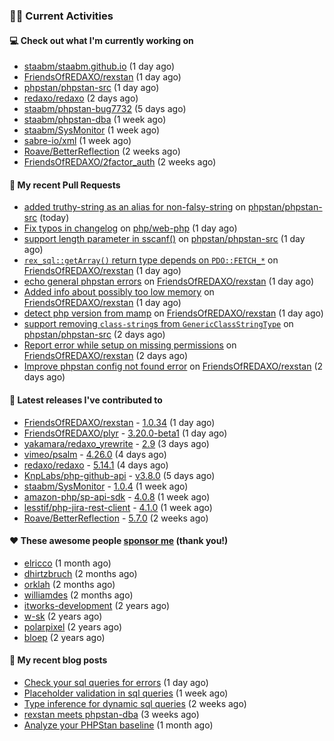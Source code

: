 ### 👨‍💻 Current Activities


#### 💻 Check out what I'm currently working on

- [staabm/staabm.github.io](https://github.com/staabm/staabm.github.io) (1 day ago)
- [FriendsOfREDAXO/rexstan](https://github.com/FriendsOfREDAXO/rexstan) (1 day ago)
- [phpstan/phpstan-src](https://github.com/phpstan/phpstan-src) (1 day ago)
- [redaxo/redaxo](https://github.com/redaxo/redaxo) (2 days ago)
- [staabm/phpstan-bug7732](https://github.com/staabm/phpstan-bug7732) (5 days ago)
- [staabm/phpstan-dba](https://github.com/staabm/phpstan-dba) (1 week ago)
- [staabm/SysMonitor](https://github.com/staabm/SysMonitor) (1 week ago)
- [sabre-io/xml](https://github.com/sabre-io/xml) (1 week ago)
- [Roave/BetterReflection](https://github.com/Roave/BetterReflection) (2 weeks ago)
- [FriendsOfREDAXO/2factor_auth](https://github.com/FriendsOfREDAXO/2factor_auth) (2 weeks ago)


#### 🔨 My recent Pull Requests

- [added truthy-string as an alias for non-falsy-string](https://github.com/phpstan/phpstan-src/pull/1594) on [phpstan/phpstan-src](https://github.com/phpstan/phpstan-src) (today)
- [Fix typos in changelog](https://github.com/php/web-php/pull/683) on [php/web-php](https://github.com/php/web-php) (1 day ago)
- [support length parameter in sscanf()](https://github.com/phpstan/phpstan-src/pull/1593) on [phpstan/phpstan-src](https://github.com/phpstan/phpstan-src) (1 day ago)
- [`rex_sql::getArray()` return type depends on `PDO::FETCH_*`](https://github.com/FriendsOfREDAXO/rexstan/pull/81) on [FriendsOfREDAXO/rexstan](https://github.com/FriendsOfREDAXO/rexstan) (1 day ago)
- [echo general phpstan errors](https://github.com/FriendsOfREDAXO/rexstan/pull/80) on [FriendsOfREDAXO/rexstan](https://github.com/FriendsOfREDAXO/rexstan) (1 day ago)
- [Added info about possibly too low memory](https://github.com/FriendsOfREDAXO/rexstan/pull/78) on [FriendsOfREDAXO/rexstan](https://github.com/FriendsOfREDAXO/rexstan) (1 day ago)
- [detect php version from mamp](https://github.com/FriendsOfREDAXO/rexstan/pull/77) on [FriendsOfREDAXO/rexstan](https://github.com/FriendsOfREDAXO/rexstan) (1 day ago)
- [support removing `class-string`s from `GenericClassStringType`](https://github.com/phpstan/phpstan-src/pull/1590) on [phpstan/phpstan-src](https://github.com/phpstan/phpstan-src) (2 days ago)
- [Report error while setup on missing permissions](https://github.com/FriendsOfREDAXO/rexstan/pull/76) on [FriendsOfREDAXO/rexstan](https://github.com/FriendsOfREDAXO/rexstan) (2 days ago)
- [Improve phpstan config not found error](https://github.com/FriendsOfREDAXO/rexstan/pull/75) on [FriendsOfREDAXO/rexstan](https://github.com/FriendsOfREDAXO/rexstan) (2 days ago)


#### 🔭 Latest releases I've contributed to

- [FriendsOfREDAXO/rexstan](https://github.com/FriendsOfREDAXO/rexstan) - [1.0.34](https://github.com/FriendsOfREDAXO/rexstan/releases/tag/1.0.34) (1 day ago)
- [FriendsOfREDAXO/plyr](https://github.com/FriendsOfREDAXO/plyr) - [3.20.0-beta1](https://github.com/FriendsOfREDAXO/plyr/releases/tag/3.20.0-beta1) (1 day ago)
- [yakamara/redaxo_yrewrite](https://github.com/yakamara/redaxo_yrewrite) - [2.9](https://github.com/yakamara/redaxo_yrewrite/releases/tag/2.9) (3 days ago)
- [vimeo/psalm](https://github.com/vimeo/psalm) - [4.26.0](https://github.com/vimeo/psalm/releases/tag/4.26.0) (4 days ago)
- [redaxo/redaxo](https://github.com/redaxo/redaxo) - [5.14.1](https://github.com/redaxo/redaxo/releases/tag/5.14.1) (4 days ago)
- [KnpLabs/php-github-api](https://github.com/KnpLabs/php-github-api) - [v3.8.0](https://github.com/KnpLabs/php-github-api/releases/tag/v3.8.0) (5 days ago)
- [staabm/SysMonitor](https://github.com/staabm/SysMonitor) - [1.0.4](https://github.com/staabm/SysMonitor/releases/tag/1.0.4) (1 week ago)
- [amazon-php/sp-api-sdk](https://github.com/amazon-php/sp-api-sdk) - [4.0.8](https://github.com/amazon-php/sp-api-sdk/releases/tag/4.0.8) (1 week ago)
- [lesstif/php-jira-rest-client](https://github.com/lesstif/php-jira-rest-client) - [4.1.0](https://github.com/lesstif/php-jira-rest-client/releases/tag/4.1.0) (1 week ago)
- [Roave/BetterReflection](https://github.com/Roave/BetterReflection) - [5.7.0](https://github.com/Roave/BetterReflection/releases/tag/5.7.0) (2 weeks ago)


#### ❤️ These awesome people [sponsor me](https://github.com/sponsors/staabm) (thank you!)

- [elricco](https://github.com/elricco) (1 month ago)
- [dhirtzbruch](https://github.com/dhirtzbruch) (2 months ago)
- [orklah](https://github.com/orklah) (2 months ago)
- [williamdes](https://github.com/williamdes) (2 months ago)
- [itworks-development](https://github.com/itworks-development) (2 years ago)
- [w-sk](https://github.com/w-sk) (2 years ago)
- [polarpixel](https://github.com/polarpixel) (2 years ago)
- [bloep](https://github.com/bloep) (2 years ago)

#### 📜 My recent blog posts

- [Check your sql queries for errors](https://staabm.github.io/2022/08/05/phpstan-dba-syntax-error-detection.html) (1 day ago)
- [Placeholder validation in sql queries](https://staabm.github.io/2022/07/30/phpstan-dba-placeholder-validation.html) (1 week ago)
- [Type inference for dynamic sql queries](https://staabm.github.io/2022/07/23/phpstan-dba-inference-placeholder.html) (2 weeks ago)
- [rexstan meets phpstan-dba](https://staabm.github.io/2022/07/12/rexstan-meets-phpstan-dba.html) (3 weeks ago)
- [Analyze your PHPStan baseline](https://staabm.github.io/2022/07/04/phpstan-baseline-analysis.html) (1 month ago)
